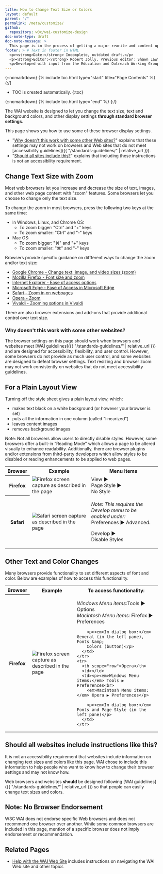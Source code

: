 ```yaml
---
title: How to Change Text Size or Colors
layout: default
parent: "/"
permalink: /meta/customize/
github:
  repository: w3c/wai-customize-design
doc-note-type: draft
doc-note-message: >
  This page is in the process of getting a major rewrite and content update.
footer: > # Text in footer in HTML
  <p><strong>Date:</strong> Incomplete, outdated draft.</p>
  <p><strong>Editor:</strong> Robert Jolly. Previous editor: Shawn Lawton Henry.</p>
  <p>Developed with input from the Education and Outreach Working Group (<a href="http://www.w3.org/WAI/EO/">EOWG</a>).</p>  
---
```


{::nomarkdown}
{% include toc.html type="start" title="Page Contents" %}
{:/}

-   TOC is created automatically.
{:toc}

{::nomarkdown}
{% include toc.html type="end" %}
{:/}

The WAI website is designed to let you change the text size, text and
background colors, and other display settings **through standard browser
settings**.

This page shows you how to use some of these browser display settings.

-   "[Why doesn't this work with some other Web sites?](#notworky)"
    explains that these settings may not work on browsers and Web sites
    that do not meet [accessibility guidelines]({{ "/standards-guidelines/" | relative_url }}).
-   "[Should all sites include this?](#alldoit)" explains that including
    these instructions is not an accessibility requirement.

## Change Text Size with Zoom

Most web browsers let you increase and decrease the size of text, images, and other web page content with "zoom" features. Some browsers let you choose to change only the text size.

To change the zoom in most browsers, press the following two keys at the same time:

<ul>
  <li>In Windows, Linux, and Chrome OS:
    <ul>
      <li>To zoom bigger: "Ctrl" and "+" keys</li>
      <li>To zoom smaller: "Ctrl" and "-" keys</li>
    </ul>
  </li>
  <li>Mac OS:
    <ul>
      <li>To zoom bigger: "⌘" and "+" keys</li>
      <li>To zoom smaller: "⌘" and "-" keys</li>
    </ul>
  </li>
</ul>

Browsers provide specific guidance on diffferent ways to change the zoom and/or text size:

* [Google Chrome - Change text, image, and video sizes (zoom)](https://support.google.com/chrome/answer/96810?hl=en)
* [Mozilla Firefox - Font size and zoom](https://support.mozilla.org/en-US/kb/font-size-and-zoom-increase-size-of-web-pages)
* [Internet Explorer - Ease of access options](https://support.microsoft.com/en-us/help/17456/windows-internet-explorer-ease-of-access-options)
* [Microsoft Edge - Ease of Access in Microsoft Edge](https://support.microsoft.com/en-gb/help/4000734/windows-10-microsoft-edge-ease-of-access)
* [Safari - Zoom in on webpages](https://support.apple.com/guide/safari/zoom-in-on-webpages-ibrw1068/mac)
* [Opera - Zoom](https://help.opera.com/en/latest/browser-window/#zoom)
* [Vivaldi - Zooming options in Vivaldi](https://help.vivaldi.com/article/zooming-options-in-vivaldi/)

There are also browser extensions and add-ons that provide additional control over text size.

### Why doesn't this work with some other websites?

The browser settings on this page should work when browsers and websites
meet [WAI guidelines]({{ "/standards-guidelines/" | relative_url }}) and are designed for accessibility, flexibility, and user control. However, some browsers do not provide as
much user control, and some websites are designed to defeat browser
settings. Text resizing and browser zoom may not work consistently on websites that
do not meet accessibility guidelines.

## For a Plain Layout View

Turning off the style sheet gives a plain layout view, which:

-   makes text black on a white background (or however your browser is
    set)
-   puts all the information in one column (called "linearized")
-   leaves content images
-   removes background images

Note: Not all browsers allow users to directly disable styles. However, some broswers offer a built-in “Reading Mode” which allows a page to be altered visually to enhance readability. Additionally, there are browser plugins and/or extensions from third-party developers which allow styles to be disabled or reading enhancements to be applied to web pages.

<table summary="Instructions for removing styles from or enhancing the reading layout in browser">
  <tbody>
    <tr>
      <th scope="col">Browser</th>
      <th scope="col">Example</th>
      <th scope="col">Menu Items</th>
    </tr>
    <tr>
      <th scope="row">Firefox</th>
      <td><img src="{{ '/assets/img/firefox-view-page-style.png' | relative_url }}" alt="Firefox screen capture as described in the page"></td>
      <td>View ▶<br>
        Page Style ▶<br>
        No Style</td>
    </tr>
    <tr>
      <th scope="row">Safari</th>
      <td><img src="{{ '/assets/img/safari-developer-no-styles.png' | relative_url }}" alt="Safari screen capture as described in the page"></td>
      <td><p><em>Note: This requires the Develop menu to be enabled under:</em><br>Preferences ▶ Advanced.</p>
        <p>
        Develop ▶<br>
        Disable Styles</p></td>
    </tr>
    <!-- Opera no longer has a built-in way to diable styles, like Chrome.
    <tr>
      <th scope="row">Opera</th>
      <td><img src="https://www.w3.org/WAI/about/plainlayout-opera-mac.png" alt="Opera screen capture as described in the page"></td>
      <td>View ▶<br>
        Style ▶<br>
        User Mode</td>
    </tr>
    -->
  </tbody>
</table>

## Other Text and Color Changes

Many browsers provide functionality to set different aspects of font and
color. Below are examples of how to access this functionality.

<table summary="Instructions for changing text size in browser">
  <tbody>
    <tr>
      <th scope="col">Browser</th>
      <th scope="col">Example</th>
      <th scope="col">To access functionality:</th>
    </tr>
    <tr>
      <th scope="row">Firefox</th>
      <td><img src="https://www.w3.org/WAI/about/other-firefox-mac.png" alt="Firefox screen capture as described in the page"></td>
      <td><p><em>Windows Menu items:</em>Tools ▶ Options<br>
        <em>Macintosh Menu items:</em> Firefox ▶ Preferences</p>

        <p><em>In dialog box:</em> General (in the left pane), Fonts &amp;
        Colors (button)</p>
      </td>
    </tr>
    <tr>
      <th scope="row">Opera</th>
      <td></td>
      <td><p><em>Windows Menu items:</em> Tools ▶ Preferences<br>
        <em>Macintosh Menu items:</em> Opera ▶ Preferences</p>

        <p><em>In dialog box:</em> Fonts and Page Style (in the left pane)</p>
      </td>
    </tr>
  </tbody>
</table>

## Should all websites include instructions like this?

It is not an accessibility requirement that websites include information
on changing text sizes and colors like this page. WAI chose to include
this information to help people who want to know how to change their
browser settings and may not know how.

Web browsers and websites **should** be designed following [WAI
guidelines]({{ "/standards-guidelines/" | relative_url }}) so that people can easily change text sizes and
colors.

## Note: No Browser Endorsement

W3C WAI does not endorse specific Web browsers and does not recommend
one browser over another. While some common browsers are included in
this page, mention of a specific browser does not imply endorsement or
recommendation.

## Related Pages

-   [Help with the WAI Web Site](https://www.w3.org/WAI/sitehelp) includes instructions on
    navigating the WAI Web site and other topics
